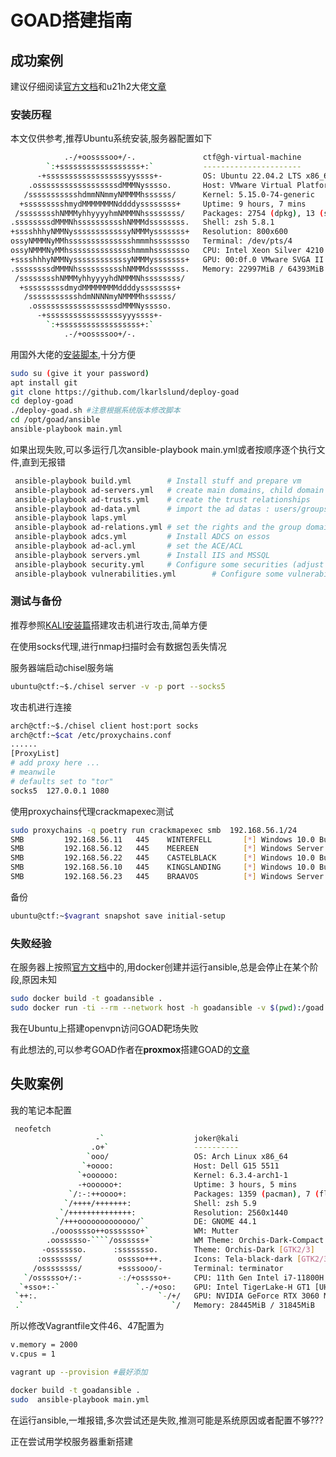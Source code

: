 # GOAD搭建指南

## 成功案例

建议仔细阅读[官方文档](https://github.com/Orange-Cyberdefense/GOAD)和u21h2大佬[文章](https://qusec.cn/posts/G0AD/)

### 安装历程

本文仅供参考,推荐Ubuntu系统安装,服务器配置如下

```bash
            .-/+oossssoo+/-.               ctf@gh-virtual-machine 
        `:+ssssssssssssssssss+:`           ---------------------- 
      -+ssssssssssssssssssyyssss+-         OS: Ubuntu 22.04.2 LTS x86_64 
    .ossssssssssssssssssdMMMNysssso.       Host: VMware Virtual Platform None 
   /ssssssssssshdmmNNmmyNMMMMhssssss/      Kernel: 5.15.0-74-generic 
  +ssssssssshmydMMMMMMMNddddyssssssss+     Uptime: 9 hours, 7 mins 
 /sssssssshNMMMyhhyyyyhmNMMMNhssssssss/    Packages: 2754 (dpkg), 13 (snap) 
.ssssssssdMMMNhsssssssssshNMMMdssssssss.   Shell: zsh 5.8.1 
+sssshhhyNMMNyssssssssssssyNMMMysssssss+   Resolution: 800x600 
ossyNMMMNyMMhsssssssssssssshmmmhssssssso   Terminal: /dev/pts/4 
ossyNMMMNyMMhsssssssssssssshmmmhssssssso   CPU: Intel Xeon Silver 4210 (20) @ 2.194GHz 
+sssshhhyNMMNyssssssssssssyNMMMysssssss+   GPU: 00:0f.0 VMware SVGA II Adapter 
.ssssssssdMMMNhsssssssssshNMMMdssssssss.   Memory: 22997MiB / 64393MiB 
 /sssssssshNMMMyhhyyyyhdNMMMNhssssssss/
  +sssssssssdmydMMMMMMMMddddyssssssss+                             
   /ssssssssssshdmNNNNmyNMMMMhssssss/
    .ossssssssssssssssssdMMMNysssso.
      -+sssssssssssssssssyyyssss+-
        `:+ssssssssssssssssss+:`
            .-/+oossssoo+/-.
```

用国外大佬的[安装脚本](https://github.com/lkarlslund/deploy-goad.git),十分方便

```bash
sudo su (give it your password)
apt install git
git clone https://github.com/lkarlslund/deploy-goad
cd deploy-goad
./deploy-goad.sh #注意根据系统版本修改脚本
cd /opt/goad/ansible
ansible-playbook main.yml
```

如果出现失败,可以多运行几次ansible-playbook main.yml或者按顺序逐个执行文件,直到无报错

```bash
 ansible-playbook build.yml        # Install stuff and prepare vm
 ansible-playbook ad-servers.yml   # create main domains, child domain and enroll servers
 ansible-playbook ad-trusts.yml    # create the trust relationships
 ansible-playbook ad-data.yml      # import the ad datas : users/groups...
 ansible-playbook laps.yml
 ansible-playbook ad-relations.yml # set the rights and the group domains relations
 ansible-playbook adcs.yml         # Install ADCS on essos
 ansible-playbook ad-acl.yml       # set the ACE/ACL
 ansible-playbook servers.yml      # Install IIS and MSSQL
 ansible-playbook security.yml     # Configure some securities (adjust av enable/disable)
 ansible-playbook vulnerabilities.yml        # Configure some vulnerabilities
```

### 测试与备份

推荐参照[KALI安装篇](https://github.com/N1etzsche0/GOAD/blob/main/GOAD-Part1-Install/KALI-Install.md)搭建攻击机进行攻击,简单方便

在使用socks代理,进行nmap扫描时会有数据包丢失情况

服务器端启动chisel服务端

```bash
ubuntu@ctf:~$./chisel server -v -p port --socks5
```

攻击机进行连接

```bash
arch@ctf:~$./chisel client host:port socks
arch@ctf:~$cat /etc/proxychains.conf
......
[ProxyList]
# add proxy here ...
# meanwile
# defaults set to "tor"
socks5  127.0.0.1 1080
```

使用proxychains代理crackmapexec测试

```bash
sudo proxychains -q poetry run crackmapexec smb  192.168.56.1/24        
SMB         192.168.56.11   445    WINTERFELL       [*] Windows 10.0 Build 17763 x64 (name:WINTERFELL) (domain:north.sevenkingdoms.local) (signing:True) (SMBv1:False)
SMB         192.168.56.12   445    MEEREEN          [*] Windows Server 2016 Standard Evaluation 14393 x64 (name:MEEREEN) (domain:essos.local) (signing:True) (SMBv1:True)
SMB         192.168.56.22   445    CASTELBLACK      [*] Windows 10.0 Build 17763 x64 (name:CASTELBLACK) (domain:north.sevenkingdoms.local) (signing:False) (SMBv1:False)
SMB         192.168.56.10   445    KINGSLANDING     [*] Windows 10.0 Build 17763 x64 (name:KINGSLANDING) (domain:sevenkingdoms.local) (signing:True) (SMBv1:False)
SMB         192.168.56.23   445    BRAAVOS          [*] Windows Server 2016 Standard Evaluation 14393 x64 (name:BRAAVOS) (domain:essos.local) (signing:False) (SMBv1:True)
```

备份

```bash
ubuntu@ctf:~$vagrant snapshot save initial-setup
```

### 失败经验

在服务器上按照[官方文档](https://github.com/Orange-Cyberdefense/GOAD)中的,用docker创建并运行ansible,总是会停止在某个阶段,原因未知

```bash
sudo docker build -t goadansible .
sudo docker run -ti --rm --network host -h goadansible -v $(pwd):/goad -w /goad/ansible goadansible ansible-playbook -i ../ad/sevenkingdoms.local/inventory main.yml
```

我在Ubuntu上搭建openvpn访问GOAD靶场失败

有此想法的,可以参考GOAD作者在**proxmox**搭建GOAD的[文章](https://mayfly277.github.io/posts/GOAD-on-proxmox-part1-install/)

## 失败案例

我的笔记本配置

```bash
 neofetch                                                                                           
                   -`                    joker@kali 
                  .o+`                   ---------- 
                 `ooo/                   OS: Arch Linux x86_64 
                `+oooo:                  Host: Dell G15 5511 
               `+oooooo:                 Kernel: 6.3.4-arch1-1 
               -+oooooo+:                Uptime: 3 hours, 5 mins 
             `/:-:++oooo+:               Packages: 1359 (pacman), 7 (flatpak) 
            `/++++/+++++++:              Shell: zsh 5.9 
           `/++++++++++++++:             Resolution: 2560x1440 
          `/+++ooooooooooooo/`           DE: GNOME 44.1 
         ./ooosssso++osssssso+`          WM: Mutter 
        .oossssso-````/ossssss+`         WM Theme: Orchis-Dark-Compact 
       -osssssso.      :ssssssso.        Theme: Orchis-Dark [GTK2/3] 
      :osssssss/        osssso+++.       Icons: Tela-black-dark [GTK2/3] 
     /ossssssss/        +ssssooo/-       Terminal: terminator 
   `/ossssso+/:-        -:/+osssso+-     CPU: 11th Gen Intel i7-11800H (16) @ 4.600GHz 
  `+sso+:-`                 `.-/+oso:    GPU: Intel TigerLake-H GT1 [UHD Graphics] 
 `++:.                           `-/+/   GPU: NVIDIA GeForce RTX 3060 Mobile / Max-Q 
 .`                                 `/   Memory: 28445MiB / 31845MiB 
```

所以修改Vagrantfile文件46、47配置为

```txt
v.memory = 2000
v.cpus = 1
```

```bash
vagrant up --provision #最好添加
```

```bash
docker build -t goadansible .
sudo  ansible-playbook main.yml
```

在运行ansible,一堆报错,多次尝试还是失败,推测可能是系统原因或者配置不够???

正在尝试用学校服务器重新搭建
